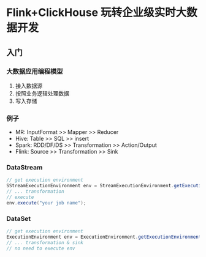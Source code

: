 # Flink+ClickHouse 玩转企业级实时大数据开发
## 入门
### 大数据应用编程模型
1. 接入数据源
2. 按照业务逻辑处理数据
3. 写入存储
### 例子
- MR: InputFormat >> Mapper >> Reducer
- Hive: Table >> SQL >> insert
- Spark: RDD/DF/DS >> Transformation >> Action/Output
- Flink: Source >> Transformation >> Sink
### DataStream
```java
// get execution environment
SStreamExecutionEnvironment env = StreamExecutionEnvironment.getExecutionEnvironment();
// ... transformation
// execute
env.execute("your job name");
```
### DataSet
```java
// get execution environment
ExecutionEnvironment env = ExecutionEnvironment.getExecutionEnvironment();
// ... transformation & sink
// no need to execute env
```